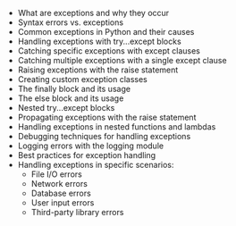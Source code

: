 -   What are exceptions and why they occur
-   Syntax errors vs. exceptions
-   Common exceptions in Python and their causes
-   Handling exceptions with try...except blocks
-   Catching specific exceptions with except clauses
-   Catching multiple exceptions with a single except clause
-   Raising exceptions with the raise statement
-   Creating custom exception classes
-   The finally block and its usage
-   The else block and its usage
-   Nested try...except blocks
-   Propagating exceptions with the raise statement
-   Handling exceptions in nested functions and lambdas
-   Debugging techniques for handling exceptions
-   Logging errors with the logging module
-   Best practices for exception handling
-   Handling exceptions in specific scenarios:
    -   File I/O errors
    -   Network errors
    -   Database errors
    -   User input errors
    -   Third-party library errors